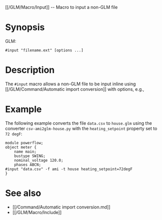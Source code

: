 [[/GLM/Macro/Input]] -- Macro to input a non-GLM file

# Synopsis

GLM:

~~~~
#input "filename.ext" [options ...]
~~~~

# Description

The `#input` macro allows a non-GLM file to be input inline using [[/GLM/Command/Automatic import conversion]] with options, e.g., 

# Example

The following example converts the file `data.csv` to `house.glm` using the converter `csv-ami2glm-house.py` with the `heating_setpoint` property set to `72 degF`:

~~~~
module powerflow;
object meter {
    name main;
    bustype SWING;
    nominal_voltage 120.0;
    phases ABCN;
#input "data.csv" -f ami -t house heating_setpoint=72degF
}
~~~~

# See also

* [[/Command/Automatic import conversion.md]]
* [[/GLM/Macro/Include]]

